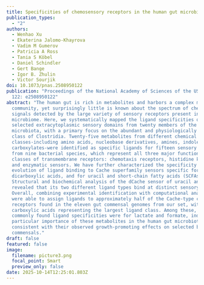 ```yaml
---
title: Specificities of chemosensory receptors in the human gut microbiota
publication_types:
  - "2"
authors:
  - Wenhao Xu
  - Ekaterina Jalomo-Khayrova
  - Vadim M Gumerov
  - Patricia A Ross
  - Tania S Köbel
  - Daniel Schindler
  - Gert Bange
  - Igor B. Zhulin
  - Victor Sourjik
doi: 10.1073/pnas.2508950122
publication: "Proceedings of the National Academy of Sciences of the USA, vol.
  122: e2508950122"
abstract: "The human gut is rich in metabolites and harbors a complex microbial
  community, yet surprisingly little is known about the spectrum of chemical
  signals detected by the large variety of sensory receptors present in the gut
  microbiome. Here, we systematically mapped the ligand specificities of
  selected extracytoplasmic sensory domains from twenty members of the human gut
  microbiota, with a primary focus on the abundant and physiologically important
  class of Clostridia. Twenty-five metabolites from different chemical
  classes-including amino acids, nucleobase derivatives, amines, indole, and
  carboxylates-were identified as specific ligands for fifteen sensory domains
  from nine bacterial species, which represent all three major functional
  classes of transmembrane receptors: chemotaxis receptors, histidine kinases,
  and enzymatic sensors. We have further characterized the specificity and
  evolution of ligand binding to Cache superfamily sensors specific for lactate,
  dicarboxylic acids, and for uracil and short-chain fatty acids (SCFAs).
  Structural and biochemical analysis of the dCache sensor of uracil and SCFAs
  revealed that its two different ligand types bind at distinct sensory modules.
  Overall, combining experimental identification with computational analyses, we
  were able to assign ligands to approximately half of the Cache-type chemotaxis
  receptors found in the eleven gut commensal genomes from our set, with
  carboxylic acids representing the largest ligand class. Among these, the most
  commonly found ligand specificities were for lactate and formate, indicating a
  particular importance of these metabolites in the human gut microbiota and
  consistent with their observed growth-promoting effects on selected bacterial
  commensals."
draft: false
featured: false
image:
  filename: picture3.png
  focal_point: Smart
  preview_only: false
date: 2025-10-14T12:25:01.803Z
---
```


